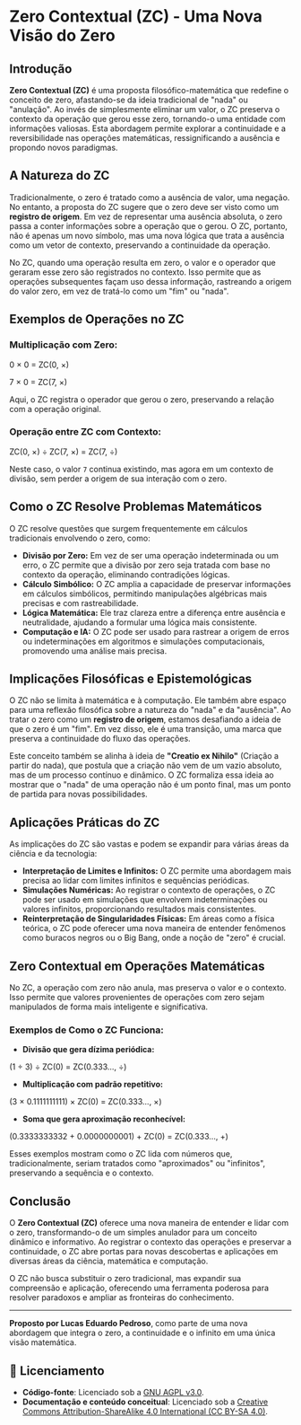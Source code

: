 # Zero Contextual (ZC) - Uma Nova Visão do Zero

## Introdução

**Zero Contextual (ZC)** é uma proposta filosófico-matemática que redefine o conceito de zero, afastando-se da ideia tradicional de "nada" ou "anulação". Ao invés de simplesmente eliminar um valor, o ZC preserva o contexto da operação que gerou esse zero, tornando-o uma entidade com informações valiosas. Esta abordagem permite explorar a continuidade e a reversibilidade nas operações matemáticas, ressignificando a ausência e propondo novos paradigmas.

## A Natureza do ZC

Tradicionalmente, o zero é tratado como a ausência de valor, uma negação. No entanto, a proposta do ZC sugere que o zero deve ser visto como um **registro de origem**. Em vez de representar uma ausência absoluta, o zero passa a conter informações sobre a operação que o gerou. O ZC, portanto, não é apenas um novo símbolo, mas uma nova lógica que trata a ausência como um vetor de contexto, preservando a continuidade da operação.

No ZC, quando uma operação resulta em zero, o valor e o operador que geraram esse zero são registrados no contexto. Isso permite que as operações subsequentes façam uso dessa informação, rastreando a origem do valor zero, em vez de tratá-lo como um "fim" ou "nada".

## Exemplos de Operações no ZC

### Multiplicação com Zero:

0 × 0 = ZC(0, ×)

7 × 0 = ZC(7, ×)

Aqui, o ZC registra o operador que gerou o zero, preservando a relação com a operação original.

### Operação entre ZC com Contexto:

ZC(0, ×) ÷ ZC(7, ×) = ZC(7, ÷)

Neste caso, o valor `7` continua existindo, mas agora em um contexto de divisão, sem perder a origem de sua interação com o zero.

## Como o ZC Resolve Problemas Matemáticos

O ZC resolve questões que surgem frequentemente em cálculos tradicionais envolvendo o zero, como:

- **Divisão por Zero:** Em vez de ser uma operação indeterminada ou um erro, o ZC permite que a divisão por zero seja tratada com base no contexto da operação, eliminando contradições lógicas.
- **Cálculo Simbólico:** O ZC amplia a capacidade de preservar informações em cálculos simbólicos, permitindo manipulações algébricas mais precisas e com rastreabilidade.
- **Lógica Matemática:** Ele traz clareza entre a diferença entre ausência e neutralidade, ajudando a formular uma lógica mais consistente.
- **Computação e IA:** O ZC pode ser usado para rastrear a origem de erros ou indeterminações em algoritmos e simulações computacionais, promovendo uma análise mais precisa.

## Implicações Filosóficas e Epistemológicas

O ZC não se limita à matemática e à computação. Ele também abre espaço para uma reflexão filosófica sobre a natureza do "nada" e da "ausência". Ao tratar o zero como um **registro de origem**, estamos desafiando a ideia de que o zero é um "fim". Em vez disso, ele é uma transição, uma marca que preserva a continuidade do fluxo das operações.

Este conceito também se alinha à ideia de **"Creatio ex Nihilo"** (Criação a partir do nada), que postula que a criação não vem de um vazio absoluto, mas de um processo contínuo e dinâmico. O ZC formaliza essa ideia ao mostrar que o "nada" de uma operação não é um ponto final, mas um ponto de partida para novas possibilidades.

## Aplicações Práticas do ZC

As implicações do ZC são vastas e podem se expandir para várias áreas da ciência e da tecnologia:

- **Interpretação de Limites e Infinitos:** O ZC permite uma abordagem mais precisa ao lidar com limites infinitos e sequências periódicas.
- **Simulações Numéricas:** Ao registrar o contexto de operações, o ZC pode ser usado em simulações que envolvem indeterminações ou valores infinitos, proporcionando resultados mais consistentes.
- **Reinterpretação de Singularidades Físicas:** Em áreas como a física teórica, o ZC pode oferecer uma nova maneira de entender fenômenos como buracos negros ou o Big Bang, onde a noção de "zero" é crucial.

## Zero Contextual em Operações Matemáticas

No ZC, a operação com zero não anula, mas preserva o valor e o contexto. Isso permite que valores provenientes de operações com zero sejam manipulados de forma mais inteligente e significativa.

### Exemplos de Como o ZC Funciona:

- **Divisão que gera dízima periódica:**
  
(1 ÷ 3) ÷ ZC(0) = ZC(0.333..., ÷)

- **Multiplicação com padrão repetitivo:**

(3 × 0.1111111111) × ZC(0) = ZC(0.333..., ×)

- **Soma que gera aproximação reconhecível:**

(0.3333333332 + 0.0000000001) + ZC(0) = ZC(0.333..., +)

Esses exemplos mostram como o ZC lida com números que, tradicionalmente, seriam tratados como "aproximados" ou "infinitos", preservando a sequência e o contexto.

## Conclusão

O **Zero Contextual (ZC)** oferece uma nova maneira de entender e lidar com o zero, transformando-o de um simples anulador para um conceito dinâmico e informativo. Ao registrar o contexto das operações e preservar a continuidade, o ZC abre portas para novas descobertas e aplicações em diversas áreas da ciência, matemática e computação.

O ZC não busca substituir o zero tradicional, mas expandir sua compreensão e aplicação, oferecendo uma ferramenta poderosa para resolver paradoxos e ampliar as fronteiras do conhecimento.

---

**Proposto por Lucas Eduardo Pedroso**, como parte de uma nova abordagem que integra o zero, a continuidade e o infinito em uma única visão matemática.


## 📄 Licenciamento

- **Código-fonte**: Licenciado sob a [GNU AGPL v3.0](LICENSE).
- **Documentação e conteúdo conceitual**: Licenciado sob a [Creative Commons Attribution-ShareAlike 4.0 International (CC BY-SA 4.0)](https://creativecommons.org/licenses/by-sa/4.0/).
